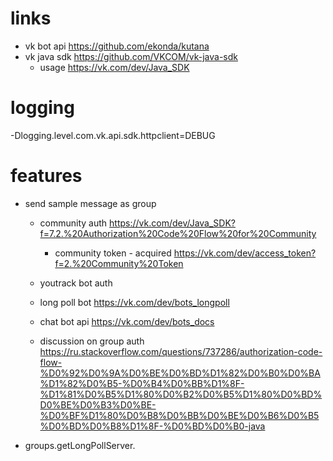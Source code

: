 # links
- vk bot api https://github.com/ekonda/kutana
- vk java sdk https://github.com/VKCOM/vk-java-sdk
    - usage https://vk.com/dev/Java_SDK

# logging
-Dlogging.level.com.vk.api.sdk.httpclient=DEBUG

# features
* send sample message as group
    - community auth https://vk.com/dev/Java_SDK?f=7.2.%20Authorization%20Code%20Flow%20for%20Community
        - community token - acquired https://vk.com/dev/access_token?f=2.%20Community%20Token
    - youtrack bot auth
    - long poll bot https://vk.com/dev/bots_longpoll
    - chat bot api https://vk.com/dev/bots_docs

    - discussion on group auth https://ru.stackoverflow.com/questions/737286/authorization-code-flow-%D0%92%D0%9A%D0%BE%D0%BD%D1%82%D0%B0%D0%BA%D1%82%D0%B5-%D0%B4%D0%BB%D1%8F-%D1%81%D0%B5%D1%80%D0%B2%D0%B5%D1%80%D0%BD%D0%BE%D0%B3%D0%BE-%D0%BF%D1%80%D0%B8%D0%BB%D0%BE%D0%B6%D0%B5%D0%BD%D0%B8%D1%8F-%D0%BD%D0%B0-java
* groups.getLongPollServer.